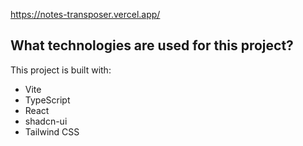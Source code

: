 


https://notes-transposer.vercel.app/

## What technologies are used for this project?

This project is built with:

- Vite
- TypeScript
- React
- shadcn-ui
- Tailwind CSS




